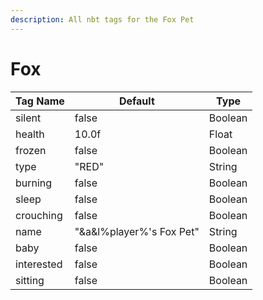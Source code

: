 ```yaml
---
description: All nbt tags for the Fox Pet
---
```



# Fox

| Tag Name     | Default                                                            | Type                                         |
| - | - | - |
| silent | false | Boolean |
| health | 10.0f | Float |
| frozen | false | Boolean |
| type | "RED" | String |
| burning | false | Boolean |
| sleep | false | Boolean |
| crouching | false | Boolean |
| name | "&a&l%player%'s Fox Pet" | String |
| baby | false | Boolean |
| interested | false | Boolean |
| sitting | false | Boolean |
